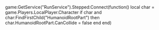game:GetService("RunService").Stepped:Connect(function()
    local char = game.Players.LocalPlayer.Character
    if char and char:FindFirstChild("HumanoidRootPart") then
        char.HumanoidRootPart.CanCollide = false
    end
end)